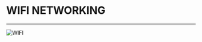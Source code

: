 # WIFI NETWORKING
---
![WIFI](https://images.vectorhq.com/images/previews/529/blue-wifi-logo-psd-429967.png)

